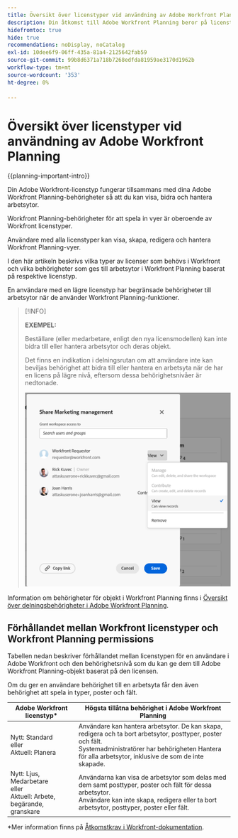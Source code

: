 ```yaml
---
title: Översikt över licenstyper vid användning av Adobe Workfront Planning
description: Din åtkomst till Adobe Workfront Planning beror på licenstypen, förutom dina behörigheter till objekt.
hidefromtoc: true
hide: true
recommendations: noDisplay, noCatalog
exl-id: 10dee6f9-06ff-435a-81a4-2125642fab59
source-git-commit: 99b8d6371a718b7268edfda81959ae3170d1962b
workflow-type: tm+mt
source-wordcount: '353'
ht-degree: 0%

---
```


<!--update the metadata with real things when making this public; also update the description with something like this: Not all users in the organization have the same access and permissions to use Adobe Workfront plannint. This article describes the levels of access that users could have to Adobe Workfront Planning. -->
<!--update the title and the metadata title if Workfront Planning is NOT its own product - because the title is too generic for it being a Workfront capability-->

# Översikt över licenstyper vid användning av Adobe Workfront Planning

{{planning-important-intro}}

Din Adobe Workfront-licenstyp fungerar tillsammans med dina Adobe Workfront Planning-behörigheter så att du kan visa, bidra och hantera arbetsytor. <!--add more objects here when we can grant other object-specific permissions-->

Workfront Planning-behörigheter för att spela in vyer är oberoende av Workfront licenstyper.

Användare med alla licenstyper kan visa, skapa, redigera och hantera Workfront Planning-vyer.

I den här artikeln beskrivs vilka typer av licenser som behövs i Workfront och vilka behörigheter som ges till arbetsytor i Workfront Planning baserat på respektive licenstyp.

En användare med en lägre licenstyp har begränsade behörigheter till arbetsytor när de använder Workfront Planning-funktioner.

>[!INFO]
>
>**EXEMPEL:**
>
>Beställare (eller medarbetare, enligt den nya licensmodellen) kan inte bidra till eller hantera arbetsytor och deras objekt.
>
>Det finns en indikation i delningsrutan om att användare inte kan beviljas behörighet att bidra till eller hantera en arbetsyta när de har en licens på lägre nivå, eftersom dessa behörighetsnivåer är nedtonade.
>
>![](assets/permissions-grayed-out-for-requestor-user.png)


Information om behörigheter för objekt i Workfront Planning finns i [Översikt över delningsbehörigheter i Adobe Workfront Planning](/help/quicksilver/planning/access/sharing-permissions-overview.md).

## Förhållandet mellan Workfront licenstyper och Workfront Planning permissions

Tabellen nedan beskriver förhållandet mellan licenstypen för en användare i Adobe Workfront och den behörighetsnivå som du kan ge dem till Adobe Workfront Planning-objekt baserat på den licensen.

Om du ger en användare behörighet till en arbetsyta får den även behörighet att spela in typer, poster och fält.


| Adobe Workfront licenstyp* | Högsta tillåtna behörighet i Adobe Workfront Planning |
|------------------------------------------------|-------------------------------------------------------------------------------------------------------------------------------------------------------------------------------|
| Nytt: Standard <br> eller <br>Aktuell: Planera | Användare kan hantera arbetsytor. De kan skapa, redigera och ta bort arbetsytor, posttyper, poster och fält. <br> Systemadministratörer har behörigheten Hantera för alla arbetsytor, inklusive de som de inte skapade. |
| Nytt: Ljus, Medarbetare <br> eller <br>Aktuell: Arbete, begärande, granskare | Användarna kan visa de arbetsytor som delas med dem samt posttyper, poster och fält för dessa arbetsytor. <br> Användare kan inte skapa, redigera eller ta bort arbetsytor, posttyper, poster eller fält. |

*Mer information finns på [Åtkomstkrav i Workfront-dokumentation](/help/quicksilver/administration-and-setup/add-users/access-levels-and-object-permissions/access-level-requirements-in-documentation.md).